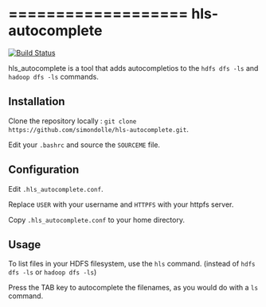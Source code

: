 ===================
hls-autocomplete
===================

[![Build Status](https://travis-ci.org/simondolle/hls-autocomplete.svg?branch=master)](https://travis-ci.org/simondolle/hls-autocomplete)

hls_autocomplete is a tool that adds autocompletios to the `hdfs dfs -ls` and `hadoop dfs -ls` commands.

Installation
-------------

Clone the repository locally : `git clone https://github.com/simondolle/hls-autocomplete.git`.

Edit your `.bashrc` and source the `SOURCEME` file.

Configuration
-------------

Edit `.hls_autocomplete.conf`.

Replace `USER` with your username and `HTTPFS` with your httpfs server.

Copy `.hls_autocomplete.conf` to your home directory.

Usage
-----

To list files in your HDFS filesystem, use the `hls` command. (instead of `hdfs dfs -ls` or `hadoop dfs -ls`)

Press the TAB key to autocomplete the filenames, as you would do with a `ls` command.


